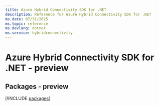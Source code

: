 ```yaml
---
title: Azure Hybrid Connectivity SDK for .NET
description: Reference for Azure Hybrid Connectivity SDK for .NET
ms.date: 07/31/2025
ms.topic: reference
ms.devlang: dotnet
ms.service: hybridconnectivity
---
```

# Azure Hybrid Connectivity SDK for .NET - preview
## Packages - preview
[!INCLUDE [packages](hybrid-connectivity-index.md)]